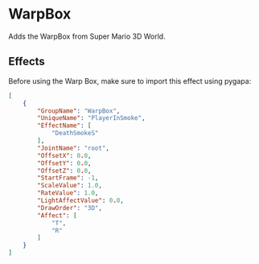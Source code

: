 # WarpBox

Adds the WarpBox from Super Mario 3D World.

## Effects
Before using the Warp Box, make sure to import this effect using pygapa:
```json
[
    {
        "GroupName": "WarpBox",
        "UniqueName": "PlayerInSmoke",
        "EffectName": [
            "DeathSmokeS"
        ],
        "JointName": "root",
        "OffsetX": 0.0,
        "OffsetY": 0.0,
        "OffsetZ": 0.0,
        "StartFrame": -1,
        "ScaleValue": 1.0,
        "RateValue": 1.0,
        "LightAffectValue": 0.0,
        "DrawOrder": "3D",
        "Affect": [
            "T",
            "R"
        ]
    }
]
```
